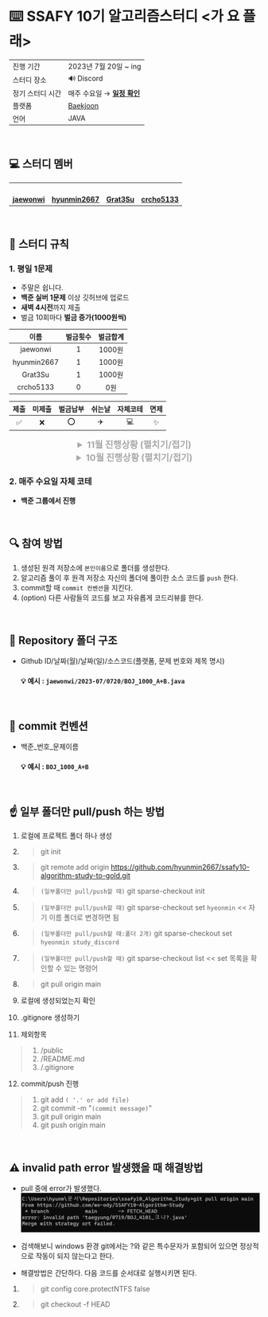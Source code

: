 # ⌨️ SSAFY 10기 알고리즘스터디 <가 요 플래>

<div align="center">

<table>
  <tr>
    <td>진행 기간</td>
    <td>2023년 7월 20일 ~ ing </td>
  </tr>
  <tr>
    <td>스터디 장소</td>
    <td>🔊 Discord</td>
  </tr>
  <tr>
    <td>정기 스터디 시간</td>
    <td>매주 수요일 &rarr; <a href="/study_discord/"><b>일정 확인</b></a></td>
  </tr>
  <tr>
    <td>플랫폼</td>
    <td><a href="https://www.acmicpc.net/">Baekjoon</a></td>
  </tr>
  <tr>
    <td>언어</td>
    <td>
      JAVA
      <!-- <img src="https://img.shields.io/badge/Java-007396.svg?&style=for-the-badge&logo=Java&logoColor=white">  -->
      <!-- <img src="https://img.shields.io/badge/Python-3776AB?style=for-the-badge&logo=python&logoColor=white"> -->
    </td>
  </tr>
</table>

</div>

<br>

## 💻️ 스터디 멤버

<table align="center">
 <tr>
    <td align="center"><a href="https://github.com/jaewonwi"><img src="https://avatars.githubusercontent.com/jaewonwi" width="150px;" alt=""></a></td>
    <td align="center"><a href="https://github.com/hyunmin2667"><img src="https://avatars.githubusercontent.com/hyunmin2667" width="150px;" alt=""></a></td>
    <td align="center"><a href="https://github.com/Grat3Su"><img src="https://avatars.githubusercontent.com/Grat3Su" width="150px;" alt=""></a></td>
    <td align="center"><a href="https://github.com/crcho5133"><img src="https://avatars.githubusercontent.com/crcho5133" width="150px;" alt=""></a></td>
  </tr>
  <tr>
    <td align="center"><a href="https://github.com/jaewonwi"><b>jaewonwi</b></a></td>
    <td align="center"><a href="https://github.com/hyunmin2667"><b>hyunmin2667</b></a></td>
    <td align="center"><a href="https://github.com/Grat3Su"><b>Grat3Su</b></a></td>
    <td align="center"><a href="https://github.com/crcho5133"><b>crcho5133</b></a></td>
  </tr>
  <!-- <tr> 
    <td align="center"><img src="https://img.shields.io/badge/Java-007396.svg?&style=for-the-badge&logo=Java&logoColor=white"></td>
    <td align="center"><img src="https://img.shields.io/badge/Java-007396?style=for-the-badge&logo=java&logoColor=white"></td>
    <td align="center"><img src="https://img.shields.io/badge/Java-007396?style=for-the-badge&logo=java&logoColor=white"></td>
    <td align="center"><img src="https://img.shields.io/badge/Java-007396?style=for-the-badge&logo=java&logoColor=white"></td>
    <td align="center"><img src="https://img.shields.io/badge/Java-007396?style=for-the-badge&logo=java&logoColor=white"><br/><img src="https://img.shields.io/badge/Python-3776AB?style=for-the-badge&logo=python&logoColor=white"></td>
  </tr>  -->
</table>


<br>


## 📌 스터디 규칙


### 1. 평일 1문제
- 주말은 쉽니다.
- **백준 실버 1문제** 이상 깃허브에 업로드
- **새벽 4시전**까지 제출
- 벌금 10회마다 **벌금 증가(1000원씩)**

<div align="center">













 |    이름     | 벌금횟수 | 벌금합계 |
 |:-----------:|:--------:|:--------:|
 |  jaewonwi   |    1     |  1000원  |
 | hyunmin2667 |    1     |  1000원  |
 |   Grat3Su   |    1     |   1000원    |
 |  crcho5133  |    0     |   0원    |


| 제출 | 미제출 | 벌금납부 | 쉬는날 | 자체코테 | 면제 | 
|:-----:|:-----:|:-------:|:-------:|:--------:|:-------:|
| ✅   | ❌     | ⭕       | ✈️     | 💻     | ✨  |

<details>
<summary style="font-weight:bold;color:darkgray;font-size:18px">11월 진행상황 (펼치기/접기)</summary>
<div markdown="1" >


|  날짜  |  hyunmin2667  |  Grat3Su  |  crcho5133  |  jaewonwi   |  
|:-----:|:--------:|:-----------:|:-------:|:---------:|
|  11/1 (수)  |    |    |    |    |  


</div>
</details>

<details>
<summary style="font-weight:bold;color:darkgray;font-size:18px">10월 진행상황 (펼치기/접기)</summary>
<div markdown="1" >


|  날짜  |  hyunmin2667  |  Grat3Su  |  crcho5133  |  jaewonwi   |  
|:-----:|:--------:|:-----------:|:-------:|:---------:|
|  10/31 (화)  |  ✅  |  ✅  |  ✅  |  ✅  |  
|  10/30 (월)  |  ✅  |  ✅  |  ✅  |  ✅  |  
|  10/27 (금)  |  ⭕  |  ❌  |  ✅  |  ⭕  |  
|  10/26 (목)  |  💻  |  💻  |  💻  |  💻  |  
|  10/25 (수)  |  ✅  |  ✅  |  ✅  |  ✅  |  
|  10/24 (화)  |  ✅  |  ✅  |  ✅  |  ✅  |  
|  10/23 (월)  |  ✅  |  ⭕  |  ✅  |  ✅  |  
|  10/20 (금)  |  ✅  |  ✅  |  ✅  |  ✅  |  
|  10/19 (목)  |  ✅  |  ✅  |  ✅  |  ✅  |  
|  10/18 (수)  |  ✅  |  ✅  |  ✅  |  ✅  |  


</div>
</details>









</div>


### 2. 매주 수요일 자체 코테
- **백준 그룹에서 진행**

<!-- - 📘Do it! 알고리즘 코딩 테스트 (백준 100문제)
- 30일 완성 커리큘럼을 60일로 진행(예정) -->


<br>

## 🔍 참여 방법

1. 생성된 원격 저장소에 `본인이름`으로 폴더를 생성한다.
2. 알고리즘 풀이 후 원격 저장소 자신의 폴더에 풀이한 소스 코드를 `push` 한다.
3. commit할 때 `commit 컨벤션`을 지킨다.
4. (option) 다른 사람들의 코드를 보고 자유롭게 코드리뷰를 한다.

<br>




<!-- ## 🧑🏻‍💻 진행 상황

<div align="center">


| <center>진행 상황  </center>          | <center>표기</cetner>  |
|:-----------------|:----:|
| 해당 주에 완료 시       | ✅   |
| 해당 주에 미완료 시      | ❌   |

|   번호    |      날짜       | jaewonwi | hyunmin2667 | Grat3Su | crcho5133 | 
|:-------:|:-------------:|:-------:|:---------:|:--------:|:------------:|
| 1 | 7/20 |    ✅    |     ✅     |    ✅     |      ✅      |
| 2 | 7/21 |        |          |         |            |


<br>

</div> -->

<!-- ## 🧑🏻‍💻 스터디 계획표

<div align="center">

<details>
<summary style="font-weight:bold;color:darkgray;font-size:18px">
펼치기/접기
</summary>


<div markdown="1" >


|차수 |      날짜       | 분류 | 백준문제 |  진행도
|:---:|:-------------:|:-------:|:---------:|:---------:|
1일차	|	7/19	|	준비	|	코딩테스트	|	✅
2일차	|	7/20	|	준비	|	준비하기	|	✅
3일차	|	7/21	|	자료구조	|	배열의 리스트	|	✅
4일차	|	7/22	|	자료구조	|	구간 합	|	✅
5일차	|	7/23	|	자료구조	|	투 포인터	|	
6일차	|	7/24	|	자료구조	|	슬라이딩 윈도우	|	
7일차	|	7/25	|	자료구조	|	스택과 큐	|	
8일차	|	7/26	|	자료구조	|	스택과 큐	|	
9일차	|	7/27	|	정렬	|	버블 정렬	|	
10일차	|	7/28	|	정렬	|	선택 정렬	|	
11일차	|	7/29	|	정렬	|	삽입 정렬	|	
12일차	|	7/30	|	정렬	|	퀵 정렬	|	
13일차	|	7/31	|	정렬	|	병합 정렬	|	
14일차	|	8/1	|	정렬	|	기수 정렬	|	
15일차	|	8/2	|	탐색	|	깊이 우선 탐색	|	
16일차	|	8/3	|	탐색	|	너비 우선 탐색	|	
17일차	|	8/4	|	탐색	|	이진 탐색	|	
18일차	|	8/5	|	탐색	|	이진 탐색	|	
19일차	|	8/6	|	그리디	|	문제 풀이	|	
20일차	|	8/7	|	그리디	|	문제 풀이	|	
21일차	|	8/8	|	그리디	|	문제 풀이	|	
22일차	|	8/9	|	그리디	|	문제풀이	|	
23일차	|	8/10	|	정수론	|	소수 구하기	|	
24일차	|	8/11	|	정수론	|	오일러 피	|	
25일차	|	8/12	|	정수론	|	유클리드 호제법	|	
26일차	|	8/13	|	정수론	|	확장 유클리드 호제법	|	
27일차	|	8/14	|	그래프	|	그래프의 표현	|	
28일차	|	8/15	|	그래프	|	그래프의 표현	|	
29일차	|	8/16	|	그래프	|	유니온 파인드	|	
30일차	|	8/17	|	그래프	|	유니온 파인드	|	
31일차	|	8/18	|	그래프	|	위상 정렬	|	
32일차	|	8/19	|	그래프	|	위상 정렬	|	
33일차	|	8/20	|	그래프	|	다익스트라	|	
34일차	|	8/21	|	그래프	|	다익스트라	|	
35일차	|	8/22	|	그래프	|	벨만-포드	|	
36일차	|	8/23	|	그래프	|	플로이드-워셜	|	
37일차	|	8/24	|	그래프	|	최소 신장 트리	|	
38일차	|	8/25	|	그래프	|	최소 신장 트리	|	
39일차	|	8/26	|	트리	|	트리 알아보기	|	
40일차	|	8/27	|	트리	|	트라이	|	
41일차	|	8/28	|	트리	|	이진 트리	|	
42일차	|	8/29	|	트리	|	이진 트리	|	
43일차	|	8/30	|	트리	|	세그먼트 트리	|	
44일차	|	8/31	|	트리	|	세그먼트 트리	|	
45일차	|	9/1	|	트리	|	최소 공통 조상	|	
46일차	|	9/2	|	트리	|	최소 공통 조상	|	
47일차	|	9/3	|	조합	|	문제 풀이	|	
48일차	|	9/4	|	조합	|	문제 풀이	|	
49일차	|	9/5	|	조합	|	문제 풀이	|	
50일차	|	9/6	|	조합	|	문제 풀이	|	
51일차	|	9/7	|	동적 계획법	|	문제 풀이	|	
52일차	|	9/8	|	동적 계획법	|	문제 풀이	|	
53일차	|	9/9	|	동적 계획법	|	문제 풀이	|	
54일차	|	9/10	|	동적 계획법	|	문제 풀이	|	
55일차	|	9/11	|	동적 계획법	|	문제 풀이	|	
56일차	|	9/12	|	동적 계획법	|	문제 풀이	|	
57일차	|	9/13	|	동적 계획법	|	문제 풀이	|	
58일차	|	9/14	|	동적 계획법	|	문제 풀이	|	
59일차	|	9/15	|	기하	|	문제 풀이	|	
60일차	|	9/16	|	기하	|	문제 풀이	|	



</div>
</details>

</div>

<br> -->



## 📁 Repository 폴더 구조

- Github ID/날짜(월)/날짜(일)/소스코드(플랫폼, 문제 번호와 제목 명시)

  #### 💡 예시 : `jaewonwi/2023-07/0720/BOJ_1000_A+B.java`

<br>

## 📝 commit 컨벤션

- 백준_번호_문제이름

  #### 💡 예시 : `BOJ_1000_A+B`


<br>

## ☝️ 일부 폴더만 pull/push 하는 방법
1. 로컬에 프로젝트 폴더 하나 생성
2. > git init
3. > git remote add origin https://github.com/hyunmin2667/ssafy10-algorithm-study-to-gold.git
4. > `(일부폴더만 pull/push할 때)` git sparse-checkout init
5. > `(일부폴더만 pull/push할 때)` git sparse-checkout set `hyeonmin` << 자기 이름 폴더로 변경하면 됨
6. > `(일부폴더만 pull/push할 때:폴더 2개)` git sparse-checkout set `hyeonmin study_discord` 
7. > `(일부폴더만 pull/push할 때)` git sparse-checkout list << set 목록을 확인할 수 있는 명령어
8. > git pull origin main

9. 로컬에 생성되었는지 확인
10. .gitignore 생성하기
11. 제외항목
> 1. /public
> 2. /README.md
> 3. /.gitignore

12. commit/push 진행
> 1. git add `( '.' or add file)`
> 2. git commit -m "`(commit message)`"
> 3. git pull origin main
> 4. git push origin main

<br>

## ⚠️ invalid path error 발생했을 때 해결방법
- pull 중에 error가 발생했다.
![Alt text](public/image.png)

- 검색해보니 windows 환경 git에서는 ?와 같은 특수문자가 포함되어 있으면 정상적으로 작동이 되지 않는다고 한다.

- 해결방법은 간단하다. 다음 코드를 순서대로 실행시키면 된다.
1. > git config core.protectNTFS false
2. > git checkout -f HEAD
